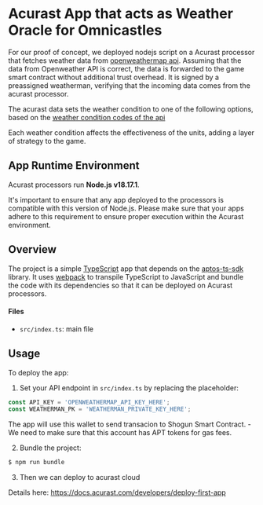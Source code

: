 # Acurast App that acts as Weather Oracle for Omnicastles

For our proof of concept, we deployed nodejs script on a Acurast processor that fetches weather data from [openweathermap api](https://openweathermap.org/current). Assuming that the data from Openweather API is correct, the data is forwarded to the game smart contract without additional trust overhead. It is signed by a preassigned weatherman, verifying that the incoming data comes from the acurast processor. 

The acurast data sets the weather condition to one of the following options, based on the [weather condition codes of the api](https://openweathermap.org/weather-conditions)

Each weather condition affects the effectiveness of the units, adding a layer of strategy to the game. 

## App Runtime Environment

Acurast processors run **Node.js v18.17.1**.

It's important to ensure that any app deployed to the processors is compatible with this version of Node.js. Please make sure that your apps adhere to this requirement to ensure proper execution within the Acurast environment.

## Overview

The project is a simple [TypeScript](https://www.typescriptlang.org/) app that depends on the [aptos-ts-sdk](https://github.com/aptos-labs/aptos-ts-sdk) library. It uses [webpack](https://webpack.js.org/) to transpile TypeScript to JavaScript and bundle the code with its dependencies so that it can be deployed on Acurast processors.

#### Files
- `src/index.ts`: main file

## Usage

To deploy the app:

1. Set your API endpoint in `src/index.ts` by replacing the placeholder:
```typescript
const API_KEY = 'OPENWEATHERMAP_API_KEY_HERE';
const WEATHERMAN_PK = 'WEATHERMAN_PRIVATE_KEY_HERE';
```

The app will use this wallet to send transacion to Shogun Smart Contract. - We need to make sure that this account has APT tokens for gas fees.


2. Bundle the project:
```bash
$ npm run bundle
```

3. Then we can deploy to acurast cloud 

Details here: https://docs.acurast.com/developers/deploy-first-app